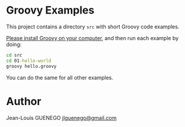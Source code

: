 # Groovy Examples

This project contains a directory `src` with short Groovy code examples.

[Please install Groovy on your computer](https://groovy-lang.org/documentation.html), and then run each example by doing:

```cmd
cd src
cd 01-hello-world
groovy hello.groovy
```

You can do the same for all other examples.

# Author

Jean-Louis GUENEGO <jlguenego@gmail.com>
